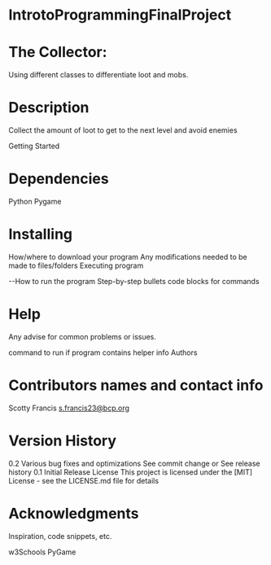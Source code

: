 # IntrotoProgrammingFinalProject

# The Collector:
Using different classes to differentiate loot and mobs.

# Description
Collect the amount of loot to get to the next level and avoid enemies 

Getting Started

# Dependencies
Python 
Pygame


# Installing
How/where to download your program
Any modifications needed to be made to files/folders
Executing program

--How to run the program
Step-by-step bullets
code blocks for commands

# Help
Any advise for common problems or issues.

command to run if program contains helper info
Authors

# Contributors names and contact info

Scotty Francis 
s.francis23@bcp.org

# Version History
0.2
Various bug fixes and optimizations
See commit change or See release history
0.1
Initial Release
License
This project is licensed under the [MIT] License - see the LICENSE.md file for details

# Acknowledgments
Inspiration, code snippets, etc.

w3Schools
PyGame



